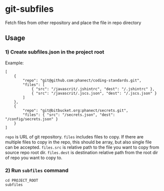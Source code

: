 git-subfiles
=============

Fetch files from other repository and place the file in repo directory

Usage
------

### 1) Create subfiles.json in the project root

Example:

    [
        {
            "repo": "git@github.com:phanect/coding-standards.git",
            "files": [
                { "src": "/javascrit/.jshintrc", "dest": "/.jshintrc" },
                { "src": "/javascrit/.jscs.json", "dest": "/.jscs.json" }
            ]
        },
        {
            "repo": "git@bitbucket.org:phanect/secrets.git",
            "files": { "src": "/secrets.json", "dest": "/config/secrets.json" }
        }
    ]

`repo` is URL of git repository.
`files` includes files to copy. If there are multiple files to copy in the repo, this should be array, but also single file can be accepted.
`files.src` is relative path to the file you want to copy from source repo root dir.
`files.dest` is destination relative path from the root dir of repo you want to copy to.

### 2) Run `subfiles` command

    cd PROJECT_ROOT
    subfiles
